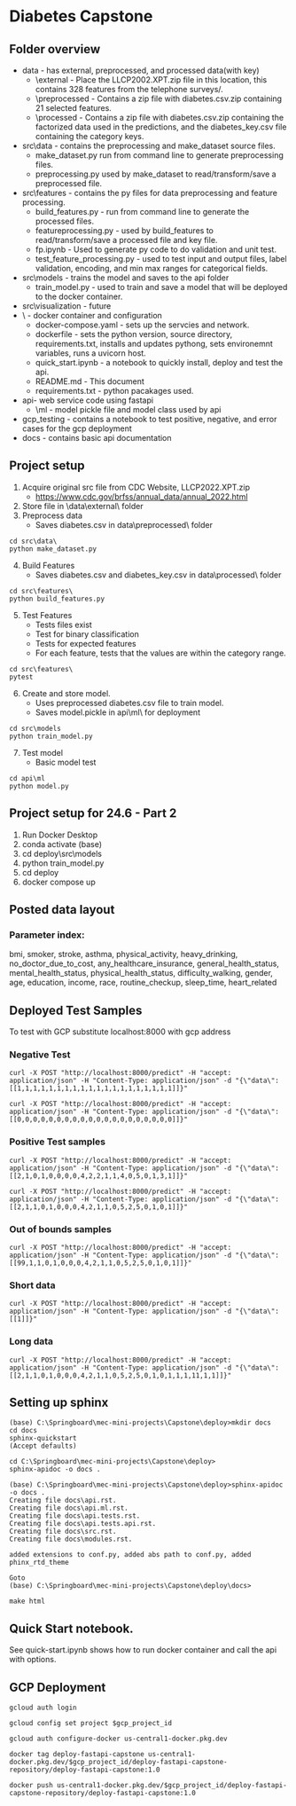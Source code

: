 # Diabetes Capstone

## Folder overview
- data - has external, preprocessed, and processed data(with key)
  - \external - Place the LLCP2002.XPT.zip file in this location, this contains 328 features from the telephone surveys/.
  - \preprocessed - Contains a zip file with diabetes.csv.zip containing 21 selected features.
  - \processed - Contains a zip file with diabetes.csv.zip containing the factorized data used in the predictions, and the diabetes_key.csv file containing the category keys.
- src\data - contains the preprocessing and make_dataset source files.
  - make_dataset.py run from command line to generate preprocessing files.
  - preprocessing.py used by make_dataset to read/transform/save a preprocessed file.
- src\features - contains the py files for data preprocessing and feature processing.
  - build_features.py - run from command line to generate the processed files.
  - featureprocessing.py - used by build_features to read/transform/save a processed file and key file.
  - fp.ipynb - Used to generate py code to do validation and unit test.
  - test_feature_processing.py - used to test input and output files, label validation, encoding, and min max ranges for categorical fields.
- src\models - trains the model and saves to the api folder
  - train_model.py - used to train and save a model that will be deployed to the docker container.
- src\visualization - future
- \ - docker container and configuration
  - docker-compose.yaml - sets up the servcies and network.
  - dockerfile - sets the python version, source directory, requirements.txt, installs and updates pythong, sets environemnt variables, runs a uvicorn host.
  - quick_start.ipynb - a notebook to quickly install, deploy and test the api.
  - README.md - This document
  - requirements.txt - python pacakages used.
- api- web service code using fastapi
  - \ml - model pickle file and model class used by api
- gcp_testing - contains a notebook to test positive, negative, and error cases for the gcp deployment
- docs - contains basic api documentation

## Project setup
1. Acquire original src file from CDC Website, LLCP2022.XPT.zip 
   - https://www.cdc.gov/brfss/annual_data/annual_2022.html
2. Store file in \data\external\ folder
3. Preprocess data
   - Saves diabetes.csv in data\preprocessed\ folder
```
cd src\data\
python make_dataset.py
```
4. Build Features
   - Saves diabetes.csv and diabetes_key.csv in data\processed\ folder
```
cd src\features\
python build_features.py
```
5. Test Features
   - Tests files exist
   - Test for binary classification
   - Tests for expected features
   - For each feature, tests that the values are within the category range.
```
cd src\features\
pytest
```
6. Create and store model.
   - Uses preprocessed diabetes.csv file to train model.
   - Saves model.pickle in api\ml\ for deployment
```
cd src\models
python train_model.py
```

7. Test model
   - Basic model test
```
cd api\ml
python model.py
```

## Project setup for 24.6 - Part 2 
1. Run Docker Desktop
2. conda activate (base)
3. cd deploy\src\models
4. python train_model.py
5. cd deploy
6. docker compose up

## Posted data layout
### Parameter index:
 bmi, smoker, stroke, asthma, physical_activity, heavy_drinking, no_doctor_due_to_cost, any_healthcare_insurance, general_health_status, mental_health_status, physical_health_status, difficulty_walking, gender, age, education, income, race, routine_checkup, sleep_time, heart_related


## Deployed Test Samples
To test with GCP substitute localhost:8000 with gcp address
### Negative Test
```
curl -X POST "http://localhost:8000/predict" -H "accept: application/json" -H "Content-Type: application/json" -d "{\"data\":[[1,1,1,1,1,1,1,1,1,1,1,1,1,1,1,1,1,1,1,1]]}"

curl -X POST "http://localhost:8000/predict" -H "accept: application/json" -H "Content-Type: application/json" -d "{\"data\":[[0,0,0,0,0,0,0,0,0,0,0,0,0,0,0,0,0,0,0,0]]}"
```

### Positive Test samples
```
curl -X POST "http://localhost:8000/predict" -H "accept: application/json" -H "Content-Type: application/json" -d "{\"data\":[[2,1,0,1,0,0,0,0,4,2,2,1,1,4,0,5,0,1,3,1]]}"

curl -X POST "http://localhost:8000/predict" -H "accept: application/json" -H "Content-Type: application/json" -d "{\"data\":[[2,1,1,0,1,0,0,0,4,2,1,1,0,5,2,5,0,1,0,1]]}"
```

### Out of bounds samples
```
curl -X POST "http://localhost:8000/predict" -H "accept: application/json" -H "Content-Type: application/json" -d "{\"data\":[[99,1,1,0,1,0,0,0,4,2,1,1,0,5,2,5,0,1,0,1]]}"
```

### Short data
```
curl -X POST "http://localhost:8000/predict" -H "accept: application/json" -H "Content-Type: application/json" -d "{\"data\":[[1]]}"
```
### Long data
```
curl -X POST "http://localhost:8000/predict" -H "accept: application/json" -H "Content-Type: application/json" -d "{\"data\":[[2,1,1,0,1,0,0,0,4,2,1,1,0,5,2,5,0,1,0,1,1,1,11,1,1]]}"
```

## Setting up sphinx
```
(base) C:\Springboard\mec-mini-projects\Capstone\deploy>mkdir docs
cd docs
sphinx-quickstart 
(Accept defaults)

cd C:\Springboard\mec-mini-projects\Capstone\deploy>
sphinx-apidoc -o docs .

(base) C:\Springboard\mec-mini-projects\Capstone\deploy>sphinx-apidoc -o docs .
Creating file docs\api.rst.
Creating file docs\api.ml.rst.
Creating file docs\api.tests.rst.
Creating file docs\api.tests.api.rst.
Creating file docs\src.rst.
Creating file docs\modules.rst.

added extensions to conf.py, added abs path to conf.py, added phinx_rtd_theme

Goto
(base) C:\Springboard\mec-mini-projects\Capstone\deploy\docs>

make html
```

## Quick Start notebook.
See quick-start.ipynb shows how to run docker container and call the api with options.

## GCP Deployment
```
gcloud auth login

gcloud config set project $gcp_project_id

gcloud auth configure-docker us-central1-docker.pkg.dev

docker tag deploy-fastapi-capstone us-central1-docker.pkg.dev/$gcp_project_id/deploy-fastapi-capstone-repository/deploy-fastapi-capstone:1.0

docker push us-central1-docker.pkg.dev/$gcp_project_id/deploy-fastapi-capstone-repository/deploy-fastapi-capstone:1.0

```
<!-- 

Note: Good stuff in here I might need it.

# fastAPI ML quickstart


## Project setup
1. Create the virtual environment.
```
virtualenv /path/to/venv --python=/path/to/python3
```
You can find out the path to your `python3` interpreter with the command `which python3`.

2. Activate the environment and install dependencies.
```
source /path/to/venv/bin/activate
pip install -r requirements.txt
```

3. Launch the service
```
uvicorn api.main:app
```

## Posting requests locally
When the service is running, try
```
127.0.0.1/docs
```
or 
```
curl
```

## Deployment with Docker
1. Build the Docker image
```
docker build --file Dockerfile --tag fastapi-ml-quickstart .
```

2. Running the Docker image
```
docker run -p 8000:8000 fastapi-ml-quickstart
```

3. Entering into the Docker image
```
docker run -it --entrypoint /bin/bash fastapi-ml-quickstart
```

## docker-compose
1. Launching the service
```
docker-compose up
```
This command looks for the `docker-compose.yaml` configuration file. If you want to use another configuration file,
it can be specified with the `-f` switch. For example  

2. Testing
```
docker-compose -f docker-compose.test.yaml up --abort-on-container-exit --exit-code-from fastapi-ml-quickstart
```
-->
